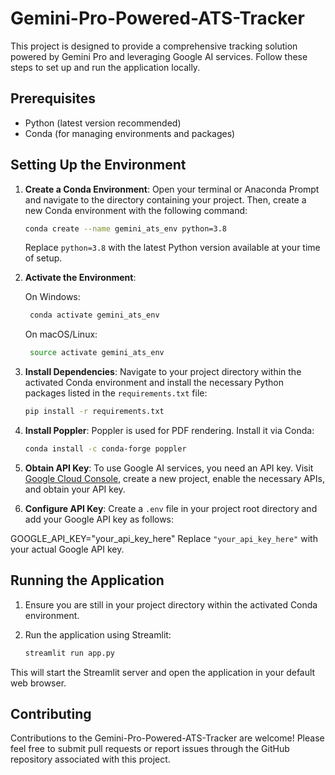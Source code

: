 # Gemini-Pro-Powered-ATS-Tracker

This project is designed to provide a comprehensive tracking solution powered by Gemini Pro and leveraging Google AI services. Follow these steps to set up and run the application locally.

## Prerequisites

- Python (latest version recommended)
- Conda (for managing environments and packages)

## Setting Up the Environment

1. **Create a Conda Environment**: Open your terminal or Anaconda Prompt and navigate to the directory containing your project. Then, create a new Conda environment with the following command:

    ```bash
    conda create --name gemini_ats_env python=3.8
    ```

    Replace `python=3.8` with the latest Python version available at your time of setup.

3. **Activate the Environment**:

   On Windows:

   ```bash
    conda activate gemini_ats_env
   ```
   
   On macOS/Linux:

   ```bash
    source activate gemini_ats_env
   ```


5. **Install Dependencies**: Navigate to your project directory within the activated Conda environment and install the necessary Python packages listed in the `requirements.txt` file:

   ```bash
   pip install -r requirements.txt
   ```


4. **Install Poppler**: Poppler is used for PDF rendering. Install it via Conda:

   ```bash
   conda install -c conda-forge poppler
   ```


5. **Obtain API Key**: To use Google AI services, you need an API key. Visit [Google Cloud Console](https://console.cloud.google.com/), create a new project, enable the necessary APIs, and obtain your API key.

6. **Configure API Key**: Create a `.env` file in your project root directory and add your Google API key as follows:

  GOOGLE_API_KEY="your_api_key_here"
  Replace `"your_api_key_here"` with your actual Google API key.

## Running the Application

1. Ensure you are still in your project directory within the activated Conda environment.

2. Run the application using Streamlit:

   ```bash
   streamlit run app.py
   ```


This will start the Streamlit server and open the application in your default web browser.

## Contributing

Contributions to the Gemini-Pro-Powered-ATS-Tracker are welcome! Please feel free to submit pull requests or report issues through the GitHub repository associated with this project.





